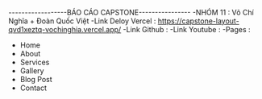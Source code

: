 ------------------BÁO CÁO CAPSTONE----------------
-NHÓM 11 : Võ Chí Nghĩa + Đoàn Quốc Việt
-Link Deloy Vercel : https://capstone-layout-qvd1xeztq-vochinghia.vercel.app/
-Link Github : 
-Link Youtube :
-Pages : 
  + Home
  + About
  + Services
  + Gallery
  + Blog Post
  + Contact
